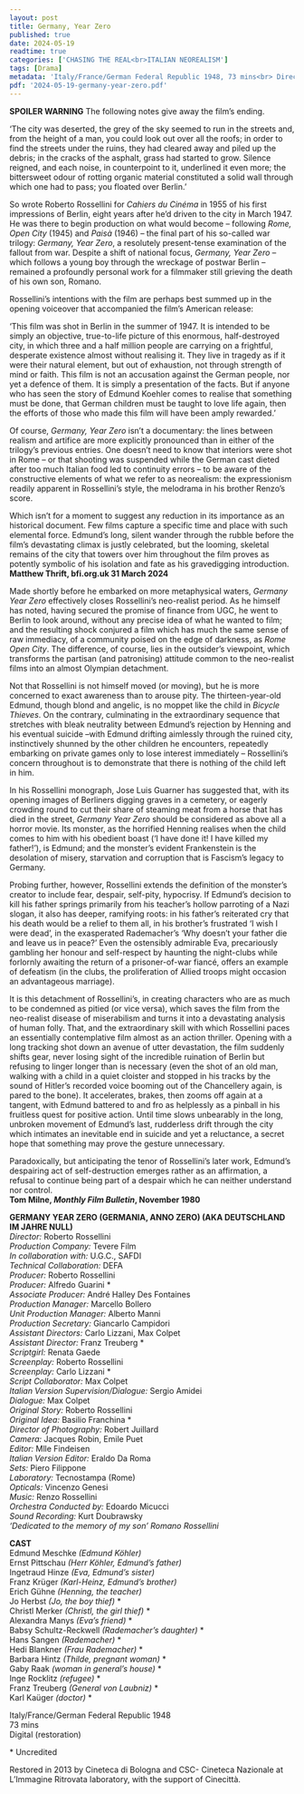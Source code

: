 ```yaml
---
layout: post
title: Germany, Year Zero
published: true
date: 2024-05-19
readtime: true
categories: ['CHASING THE REAL<br>ITALIAN NEOREALISM']
tags: [Drama]
metadata: 'Italy/France/German Federal Republic 1948, 73 mins<br> Director: Roberto Rossellini'
pdf: '2024-05-19-germany-year-zero.pdf'
---
```


**SPOILER WARNING** The following notes give away the film’s ending.

‘The city was deserted, the grey of the sky seemed to run in the streets and, from the height of a man, you could look out over all the roofs; in order to find the streets under the ruins, they had cleared away and piled up the debris; in the cracks of the asphalt, grass had started to grow. Silence reigned, and each noise, in counterpoint to it, underlined it even more; the bittersweet odour of rotting organic material constituted a solid wall through which one had to pass; you floated over Berlin.’

So wrote Roberto Rossellini for _Cahiers du Cinéma_ in 1955 of his first impressions of Berlin, eight years after he’d driven to the city in March 1947. He was there to begin production on what would become – following _Rome, Open City_ (1945) and _Paisà_ (1946) – the final part of his so-called war trilogy: _Germany, Year Zero_, a resolutely present-tense examination of the fallout from war. Despite a shift of national focus, _Germany, Year Zero_ – which follows a young boy through the wreckage of postwar Berlin – remained a profoundly personal work for a filmmaker still grieving the death of his own son, Romano.

Rossellini’s intentions with the film are perhaps best summed up in the opening voiceover that accompanied the film’s American release:

‘This film was shot in Berlin in the summer of 1947. It is intended to be simply an objective, true-to-life picture of this enormous, half-destroyed city, in which three and a half million people are carrying on a frightful, desperate existence almost without realising it. They live in tragedy as if it were their natural element, but out of exhaustion, not through strength of mind or faith. This film is not an accusation against the German people, nor yet a defence of them. It is simply a presentation of the facts. But if anyone who has seen the story of Edmund Koehler comes to realise that something must be done, that German children must be taught to love life again, then the efforts of those who made this film will have been amply rewarded.’

Of course, _Germany, Year Zero_ isn’t a documentary: the lines between realism and artifice are more explicitly pronounced than in either of the trilogy’s previous entries. One doesn’t need to know that interiors were shot in Rome – or that shooting was suspended while the German cast dieted after too much Italian food led to continuity errors – to be aware of the constructive elements of what we refer to as neorealism: the expressionism readily apparent in Rossellini’s style, the melodrama in his brother Renzo’s score.

Which isn’t for a moment to suggest any reduction in its importance as an historical document. Few films capture a specific time and place with such elemental force. Edmund’s long, silent wander through the rubble before the film’s devastating climax is justly celebrated, but the looming, skeletal remains of the city that towers over him throughout the film proves as potently symbolic of his isolation and fate as his gravedigging introduction.  
**Matthew Thrift, bfi.org.uk 31 March 2024**  

Made shortly before he embarked on more metaphysical waters, _Germany Year Zero_ effectively closes Rossellini’s neo-realist period. As he himself has noted, having secured the promise of finance from UGC, he went to Berlin to look around, without any precise idea of what he wanted to film; and the resulting shock conjured a film which has much the same sense of raw immediacy, of a community poised on the edge of darkness, as _Rome Open City_. The difference, of course, lies in the outsider’s viewpoint, which transforms the partisan (and patronising) attitude common to the neo-realist films into an almost Olympian detachment.

Not that Rossellini is not himself moved (or moving), but he is more concerned to exact awareness than to arouse pity. The thirteen-year-old Edmund, though blond and angelic, is no moppet like the child in _Bicycle Thieves_. On the contrary, culminating in the extraordinary sequence that stretches with bleak neutrality between Edmund’s rejection by Henning and his eventual suicide –with Edmund drifting aimlessly through the ruined city, instinctively shunned by the other children he encounters, repeatedly embarking on private games only to lose interest immediately – Rossellini’s concern throughout is to demonstrate that there is nothing of the child left in him.

In his Rossellini monograph, Jose Luis Guarner has suggested that, with its opening images of Berliners digging graves in a cemetery, or eagerly crowding round to cut their share of steaming meat from a horse that has died in the street, _Germany Year Zero_ should be considered as above all a horror movie. Its monster, as the horrified Henning realises when the child comes to him with his obedient boast (‘I have done it! I have killed my father!’), is Edmund; and the monster’s evident Frankenstein is the desolation of misery, starvation and corruption that is Fascism’s legacy to Germany.

Probing further, however, Rossellini extends the definition of the monster’s creator to include fear, despair, self-pity, hypocrisy. If Edmund’s decision to kill his father springs primarily from his teacher’s hollow parroting of a Nazi slogan, it also has deeper, ramifying roots: in his father’s reiterated cry that his death would be a relief to them all, in his brother’s frustrated ‘I wish I were dead’, in the exasperated Rademacher’s ‘Why doesn’t your father die and leave us in peace?’ Even the ostensibly admirable Eva, precariously gambling her honour and self-respect by haunting the night-clubs while forlornly awaiting the return of a prisoner-of-war fiancé, offers an example of defeatism (in the clubs, the proliferation of Allied troops might occasion an advantageous marriage).

It is this detachment of Rossellini’s, in creating characters who are as much to be condemned as pitied (or vice versa), which saves the film from the neo-realist disease of miserabilism and turns it into a devastating analysis of human folly. That, and the extraordinary skill with which Rossellini paces an essentially contemplative film almost as an action thriller. Opening with a long tracking shot down an avenue of utter devastation, the film suddenly shifts gear, never losing sight of the incredible ruination of Berlin but refusing to linger longer than is necessary (even the shot of an old man, walking with a child in a quiet cloister and stopped in his tracks by the sound of Hitler’s recorded voice booming out of the Chancellery again, is pared to the bone). It accelerates, brakes, then zooms off again at a tangent, with Edmund battered to and fro as helplessly as a pinball in his fruitless quest for positive action. Until time slows unbearably in the long, unbroken movement of Edmund’s last, rudderless drift through the city which intimates an inevitable end in suicide and yet a reluctance, a secret hope that something may prove the gesture unnecessary.

Paradoxically, but anticipating the tenor of Rossellini’s later work, Edmund’s despairing act of self-destruction emerges rather as an affirmation, a refusal to continue being part of a despair which he can neither understand nor control.  
**Tom Milne, _Monthly Film Bulletin_, November 1980**
<br>

**GERMANY YEAR ZERO (GERMANIA, ANNO ZERO) (AKA DEUTSCHLAND IM JAHRE NULL)**  
_Director:_ Roberto Rossellini  
_Production Company:_ Tevere Film  
_In collaboration with:_ U.G.C., SAFDI  
_Technical Collaboration:_ DEFA  
_Producer:_ Roberto Rossellini  
_Producer:_ Alfredo Guarini *  
_Associate Producer:_ André Halley Des Fontaines  
_Production Manager:_ Marcello Bollero  
_Unit Production Manager:_ Alberto Manni  
_Production Secretary:_ Giancarlo Campidori  
_Assistant Directors:_ Carlo Lizzani, Max Colpet  
_Assistant Director:_ Franz Treuberg *  
_Scriptgirl:_ Renata Gaede  
_Screenplay:_ Roberto Rossellini  
_Screenplay:_ Carlo Lizzani *  
_Script Collaborator:_ Max Colpet  
_Italian Version Supervision/Dialogue:_ Sergio Amidei  
_Dialogue:_ Max Colpet  
_Original Story:_ Roberto Rossellini  
_Original Idea:_ Basilio Franchina *  
_Director of Photography:_ Robert Juillard  
_Camera:_ Jacques Robin, Emile Puet  
_Editor:_ Mlle Findeisen  
_Italian Version Editor:_ Eraldo Da Roma  
_Sets:_ Piero Filippone  
_Laboratory:_ Tecnostampa (Rome)  
_Opticals:_ Vincenzo Genesi  
_Music:_ Renzo Rossellini  
_Orchestra Conducted by:_ Edoardo Micucci  
_Sound Recording:_ Kurt Doubrawsky  
_‘Dedicated to the memory of my son’ Romano Rossellini_  

**CAST**  
Edmund Meschke _(Edmund Köhler)_  
Ernst Pittschau _(Herr Köhler, Edmund’s father)_  
Ingetraud Hinze _(Eva, Edmund’s sister)_  
Franz Krüger _(Karl-Heinz, Edmund’s brother)_  
Erich Gühne _(Henning, the teacher)_  
Jo Herbst _(Jo, the boy thief)_ *  
Christl Merker _(Christl, the girl thief)_ *  
Alexandra Manys _(Eva’s friend)_ *  
Babsy Schultz-Reckwell _(Rademacher’s daughter)_ *  
Hans Sangen _(Rademacher)_ *  
Hedi Blankner _(Frau Rademacher)_ *  
Barbara Hintz _(Thilde, pregnant woman)_ *  
Gaby Raak _(woman in general’s house)_ *  
Inge Rocklitz _(refugee)_ *  
Franz Treuberg _(General von Laubniz)_ *  
Karl Kaüger _(doctor)_ *  

Italy/France/German Federal Republic 1948  
73 mins  
Digital (restoration)  

\* Uncredited  

Restored in 2013 by Cineteca di Bologna and CSC- Cineteca Nazionale at L’Immagine Ritrovata laboratory, with the support of Cinecittà.
<!--stackedit_data:
eyJoaXN0b3J5IjpbMTQ2ODg0ODMyXX0=
-->
